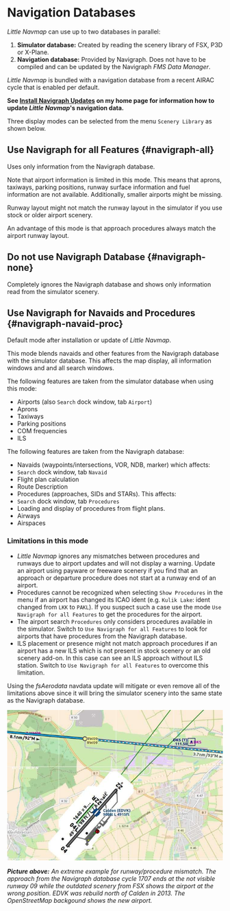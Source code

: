 # Navigation Databases

_Little Navmap_ can use up to two databases in parallel:

1. **Simulator database:** Created by reading the scenery library of FSX, P3D or X-Plane.
2. **Navigation database:** Provided by Navigraph. Does not have to be compiled and can be updated by the Navigraph _FMS Data Manager_.

_Little Navmap_ is bundled with a navigation database from a recent AIRAC cycle that is enabled per default.

**See [Install Navigraph Updates](https://albar965.github.io/littlenavmap_navigraph.html) on my home page for information how to update **_Little Navmap_**'s navigation data.**

Three display modes can be selected from the menu `Scenery Library` as shown below.

## Use Navigraph for all Features {#navigraph-all}

Uses only information from the Navigraph database.

Note that airport information is limited in this mode. This means that aprons, taxiways, parking positions, runway surface information and fuel information are not available. Additionally, smaller airports might be missing.

Runway layout might not match the runway layout in the simulator if you use stock or older airport scenery.

An advantage of this mode is that approach procedures always match the airport runway layout.

## Do not use Navigraph Database {#navigraph-none}

Completely ignores the Navigraph database and shows only information read from the simulator scenery.

## Use Navigraph for Navaids and Procedures {#navigraph-navaid-proc}

Default mode after installation or update of _Little Navmap_.

This mode blends navaids and other features from the Navigraph database with the simulator database. This affects the map display, all information windows and and all search windows.

The following features are taken from the simulator database when using this mode:

* Airports \(also `Search` dock window, tab `Airport`\)
* Aprons
* Taxiways
* Parking positions
* COM frequencies
* ILS

The following features are taken from the Navigraph database:

* Navaids \(waypoints/intersections, VOR, NDB, marker\) which affects:
 * `Search` dock window, tab `Navaid`
 * Flight plan calculation
 * Route Description
* Procedures \(approaches, SIDs and STARs\). This affects:
 * `Search` dock window, tab `Procedures`
 * Loading and display of procedures from flight plans.
* Airways
* Airspaces

### Limitations in this mode

* _Little Navmap_ ignores any mismatches between procedures and runways due to airport updates and will not display a warning. Update an airport using payware or freeware scenery if you find that an approach or departure procedure does not start at a runway end of an airport.
* Procedures cannot be recognized when selecting `Show Procedures` in the menu if an airport has changed its ICAO ident \(e.g. `Kulik Lake`: ident changed from `LKK` to `PAKL`\). If you suspect such a case use the mode `Use Navigraph for all Features` to get the procedures for the airport.
* The airport search `Procedures` only considers procedures available in the simulator. Switch to `Use Navigraph for all Features` to look for airports that have procedures from the Navigraph database.
* ILS placement or presence might not match approach procedures if an airport has a new ILS which is not present in stock scenery or an old scenery add-on. In this case can see an ILS approach without ILS station. Switch to `Use Navigraph for all Features` to overcome this limitation.

Using the _fsAerodata_ navdata update will mitigate or even remove all of the limitations above since it will bring the simulator scenery into the same state as the Navigraph database.

![Approach Procedure Mismatch](../images/procedure_mismatch.jpg "Approach Procedure Mismatch")

_**Picture above:** An extreme example for runway/procedure mismatch. The approach from the Navigraph database cycle 1707 ends at the not visible runway 09 while the outdated scenery from FSX shows the airport at the wrong position. EDVK was rebuild north of Calden in 2013. The OpenStreetMap backgound shows the new airport._

